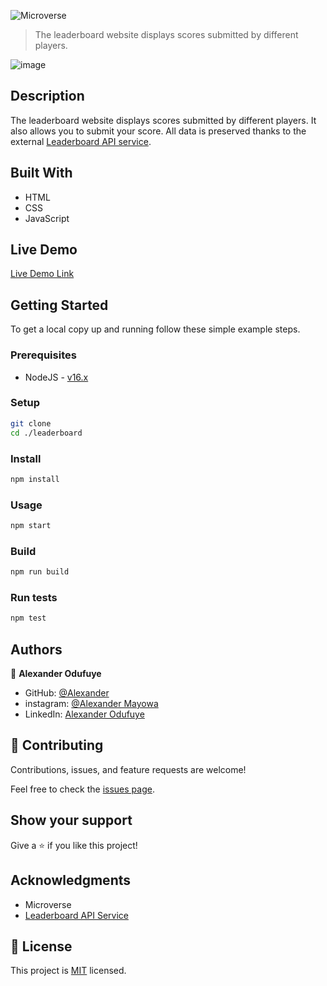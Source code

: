 ![Microverse](https://img.shields.io/badge/Microverse-blueviolet)

> The leaderboard website displays scores submitted by different players.

![image](https://user-images.githubusercontent.com/60612329/128012684-95ba7130-cc45-4bd6-8940-1c8545c120b6.png)

## Description
The leaderboard website displays scores submitted by different players. It also allows you to submit your score. All data is preserved thanks to the external [Leaderboard API service](https://www.notion.so/Leaderboard-API-service-24c0c3c116974ac49488d4eb0267ade3).

## Built With

- HTML
- CSS
- JavaScript

## Live Demo

[Live Demo Link](https://alexander16108.github.io/LeaderBoard/dist)

## Getting Started

To get a local copy up and running follow these simple example steps.

### Prerequisites

- NodeJS - [v16.x](https://nodejs.org/en/)

### Setup

```bash
git clone 
cd ./leaderboard
```

### Install

```bash
npm install
```

### Usage

```bash
npm start
```

### Build

```bash
npm run build
```

### Run tests

```bash
npm test
```

## Authors

👤 **Alexander Odufuye**

- GitHub: [@Alexander](https://github.com/Alexander16108)
- instagram: [@Alexander Mayowa](https://instagram.com/codingrex)
- LinkedIn: [Alexander Odufuye](https://www.linkedin.com/in/alexander/)


## 🤝 Contributing

Contributions, issues, and feature requests are welcome!

Feel free to check the [issues page](/issues/).

## Show your support

Give a ⭐️ if you like this project!

## Acknowledgments

- Microverse
- [Leaderboard API Service]()

## 📝 License

This project is [MIT](./MIT.md) licensed.

